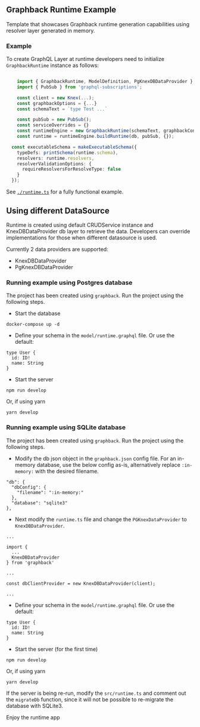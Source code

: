 ## Graphback Runtime Example

Template that showcases Graphback runtime generation capabilities using
resolver layer generated in memory.

### Example

To create GraphQL Layer at runtime developers need to initialize `GraphbackRuntime` instance as follows:

```ts

    import { GraphbackRuntime, ModelDefinition, PgKnexDBDataProvider } from 'graphback'
    import { PubSub } from 'graphql-subscriptions';

    const client = new Knex(...);
    const graphbackOptions = {...}
    const schemaText = `type Test ...`

    const pubSub = new PubSub();
    const serviceOverrides = {}
    const runtimeEngine = new GraphbackRuntime(schemaText, graphbackConfig);
    const runtime = runtimeEngine.buildRuntime(db, pubSub, {});

  const executableSchema = makeExecutableSchema({
    typeDefs: printSchema(runtime.schema),
    resolvers: runtime.resolvers,
    resolverValidationOptions: {
      requireResolversForResolveType: false
    }
  });
```

See [`./runtime.ts`](./src/runtime.ts#L32) for a fully functional example.

## Using different DataSource

Runtime is created using default CRUDService instance and KnexDBDataProvider db layer to retrieve the data. 
Developers can override implementations for those when different datasource is used. 

Currently 2 data providers are supported:

- KnexDBDataProvider
- PgKnexDBDataProvider

### Running example using Postgres database

The project has been created using `graphback`. Run the project using the following steps.

- Start the database

```
docker-compose up -d
```

- Define your schema in the `model/runtime.graphql` file. Or use the default:

```
type User {
  id: ID!
  name: String
}
```

- Start the server

```
npm run develop
```

Or, if using yarn

```
yarn develop
```

### Running example using SQLite database

The project has been created using `graphback`. Run the project using the following steps.

- Modify the db json object in the `graphback.json` config file. For an in-memory database, use the below config as-is, alternatively replace `:in-memory:` with the desired filename.

```
"db": {
  "dbConfig": {
    "filename": ":in-memory:"
  },
  "database": "sqlite3"
},
```

- Next modify the `runtime.ts` file and change the `PGKnexDataProvider` to `KnexDBDataProvider`.

```
...

import {
  ...
  KnexDBDataProvider
} from 'graphback'

...

const dbClientProvider = new KnexDBDataProvider(client);

...
```

- Define your schema in the `model/runtime.graphql` file. Or use the default:

```
type User {
  id: ID!
  name: String
}
```

- Start the server (for the first time)

```
npm run develop
```

Or, if using yarn

```
yarn develop
```

If the server is being re-run, modify the `src/runtime.ts` and comment out the `migrateDb` function, since it will not be possible to re-migrate the database with SQLite3.

Enjoy the runtime app
